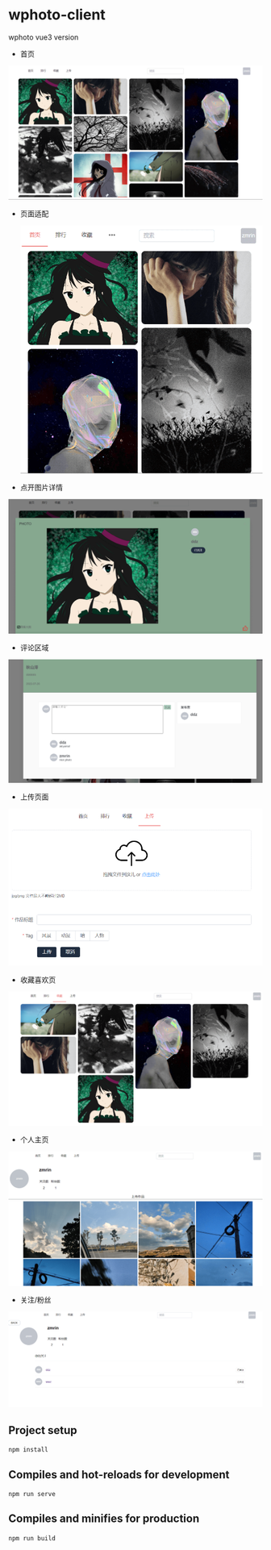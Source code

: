 # wphoto-client

wphoto vue3 version



- 首页

![e1](./src/assets/img/e1.PNG)



- 页面适配

  ![e1_1](./src/assets/img/e1_1.PNG)



- 点开图片详情

![e2](./src/assets/img/e2.PNG)



- 评论区域

![e3](./src/assets/img/e3.PNG)



- 上传页面

![e4](./src/assets/img/e4.PNG)

- 收藏喜欢页

![e5](./src/assets/img/e5.PNG)



- 个人主页



![e6](./src/assets/img/e6.PNG)



- 关注/粉丝

![e7](./src/assets/img/e7.PNG)

## Project setup

```shell
npm install
```

## Compiles and hot-reloads for development

```shell
npm run serve
```

## Compiles and minifies for production

```shell
npm run build
```

